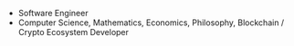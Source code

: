 - Software Engineer
- Computer Science, Mathematics, Economics, Philosophy, Blockchain / Crypto Ecosystem Developer
